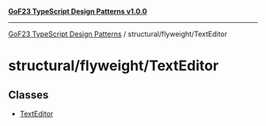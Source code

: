 [**GoF23 TypeScript Design Patterns v1.0.0**](../../../README.md)

***

[GoF23 TypeScript Design Patterns](../../../README.md) / structural/flyweight/TextEditor

# structural/flyweight/TextEditor

## Classes

- [TextEditor](classes/TextEditor.md)
